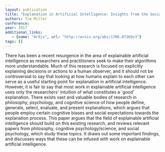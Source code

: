 ```yaml
---
layout: publication
title: "Explanation in Artificial Intelligence: Insights from the Social Sciences"
authors: Tim Miller
conference: 
year: 2017
additional_links: 
   - {name: "ArXiv", url: "http://arxiv.org/abs/1706.07269v3"}
tags: []
---
```

There has been a recent resurgence in the area of explainable artificial
intelligence as researchers and practitioners seek to make their algorithms
more understandable. Much of this research is focused on explicitly explaining
decisions or actions to a human observer, and it should not be controversial to
say that looking at how humans explain to each other can serve as a useful
starting point for explanation in artificial intelligence. However, it is fair
to say that most work in explainable artificial intelligence uses only the
researchers' intuition of what constitutes a `good' explanation. There exists
vast and valuable bodies of research in philosophy, psychology, and cognitive
science of how people define, generate, select, evaluate, and present
explanations, which argues that people employ certain cognitive biases and
social expectations towards the explanation process. This paper argues that the
field of explainable artificial intelligence should build on this existing
research, and reviews relevant papers from philosophy, cognitive
psychology/science, and social psychology, which study these topics. It draws
out some important findings, and discusses ways that these can be infused with
work on explainable artificial intelligence.